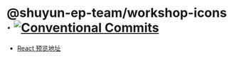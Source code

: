 # @shuyun-ep-team/workshop-icons &middot; [![Conventional Commits](https://img.shields.io/npm/v/@shuyun-ep-team/workshop-icons.svg)](https://www.npmjs.com/package/@shuyun-ep-team/workshop-icons)

+ [React 预览地址](https://shuyunff2e.github.io/shuyun-ep-workshop-icons/react/)
